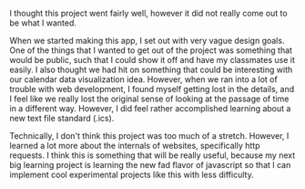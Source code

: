 I thought this project went fairly well, however it did not really come out to be what I wanted.

When we started making this app, I set out with very vague design goals. One of the things that I wanted to get out of the project was something that would be public, such that I could show it off and have my classmates use it easily. I also thought we had hit on something that could be interesting with our calendar data visualization idea. However, when we ran into a lot of trouble with web development, I found myself getting lost in the details, and I feel like we really lost the original sense of looking at the passage of time in a different way. However, I did feel rather accomplished learning about a new text file standard (.ics).

Technically, I don't think this project was too much of a stretch. However, I learned a lot more about the internals of websites, specifically http requests. I think this is something that will be really useful, because my next big learning project is learning the new fad flavor of javascript so that I can implement cool experimental projects like this with less difficulty.
